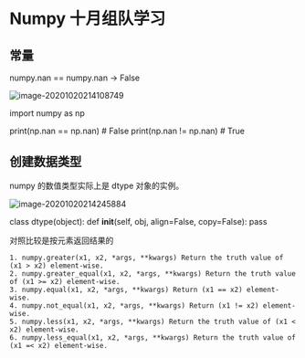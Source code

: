 # Numpy 十月组队学习

## 常量

numpy.nan == numpy.nan -> False

![image-20201020214108749](upload\image-20201020214108749.png)

import numpy as np

print(np.nan == np.nan) # False
print(np.nan != np.nan) # True  



## 创建数据类型

numpy 的数值类型实际上是 dtype 对象的实例。

![image-20201020214245884](upload\image-20201020214245884.png)

class dtype(object):
	def __init__(self, obj, align=False, copy=False):
		pass  


对照比较是按元素返回结果的
```
1. numpy.greater(x1, x2, *args, **kwargs) Return the truth value of (x1 > x2) element-wise.
2. numpy.greater_equal(x1, x2, *args, **kwargs) Return the truth value of (x1 >= x2) element-wise.
3. numpy.equal(x1, x2, *args, **kwargs) Return (x1 == x2) element-wise.
4. numpy.not_equal(x1, x2, *args, **kwargs) Return (x1 != x2) element-wise.
5. numpy.less(x1, x2, *args, **kwargs) Return the truth value of (x1 < x2) element-wise.
6. numpy.less_equal(x1, x2, *args, **kwargs) Return the truth value of (x1 =< x2) element-wise.
```


